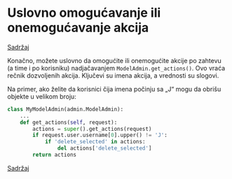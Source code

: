 
# Uslovno omogućavanje ili onemogućavanje akcija

[Sadržaj](00_sadrzaj.md)

Konačno, možete uslovno da omogućite ili onemogućite akcije po zahtevu (a time i po korisniku) nadjačavanjem `ModelAdmin.get_actions()`. Ovo vraća rečnik dozvoljenih akcija. Ključevi su imena akcija, a vrednosti su slogovi.

Na primer, ako želite da korisnici čija imena počinju sa „J“ mogu da obrišu objekte u velikom broju:

```py
class MyModelAdmin(admin.ModelAdmin):
    ...
    def get_actions(self, request):
        actions = super().get_actions(request)
        if request.user.username[0].upper() != 'J':
            if 'delete_selected' in actions:
                del actions['delete_selected']
        return actions
```

[Sadržaj](00_sadrzaj.md)
